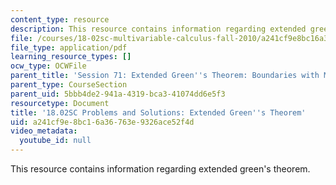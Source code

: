 ```yaml
---
content_type: resource
description: This resource contains information regarding extended green's theorem.
file: /courses/18-02sc-multivariable-calculus-fall-2010/a241cf9e8bc16a36763e9326ace52f4d_MIT18_02SC_we_71_comb.pdf
file_type: application/pdf
learning_resource_types: []
ocw_type: OCWFile
parent_title: 'Session 71: Extended Green''s Theorem: Boundaries with Multiple Pieces'
parent_type: CourseSection
parent_uid: 5bbb4de2-941a-4319-bca3-41074dd6e5f3
resourcetype: Document
title: '18.02SC Problems and Solutions: Extended Green''s Theorem'
uid: a241cf9e-8bc1-6a36-763e-9326ace52f4d
video_metadata:
  youtube_id: null
---
```

This resource contains information regarding extended green's theorem.

